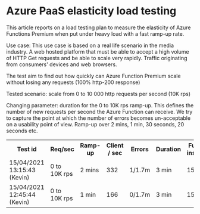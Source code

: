 # Azure PaaS elasticity load testing

This article reports on a load testing plan to measure the elasticity of Azure Functions Premium when put under heavy load with a fast ramp-up rate.

Use case:
This use case is based on a real life scenario in the media industry. A web hosted platform that must be able to accept a high volume of HTTP Get requests and be able to scale very rapidly. Traffic originating from consumers' devices and web browsers.

The test aim to find out how quickly can Azure Function Premium scale without losing any requests (100% http-200 response)

Tested scenario: scale from 0 to 10 000 http requests per second (10K rps)

Changing parameter: duration for the 0 to 10K rps ramp-up. This defines the number of new requests per second the Azure Function can receive. We try to capture the point at which the number of errors becomes un-acceptable on a usability point of view. Ramp-up over 2 mins, 1 min, 30 seconds, 20 seconds etc.


<table style="width:100%">
  <tr>
    <th>Test id</th>
    <th>Req/sec</th>
    <th>Ramp-up</th>
    <th>Client / sec</th>
    <th>Errors</th>
    <th>Duration</th>
    <th>Function instances</th>
  </tr>
  <tr>
    <td>15/04/2021 13:15:43 (Kevin)</td>
    <td>0 to 10K rps</td>
    <td>2 mins</td>
    <td>332</td>
    <td>1/1.7m</td>
    <td>3 min</td>
    <td>15</td>
</tr>
  <tr>
    <td>15/04/2021 12:45:44 (Kevin)</td>
    <td>0 to 10K rps</td>
    <td>1 min</td>
    <td>166</td>
    <td>0/1.7m</td>
    <td>3 min</td>
    <td>15</td>
  </tr>
</table>

